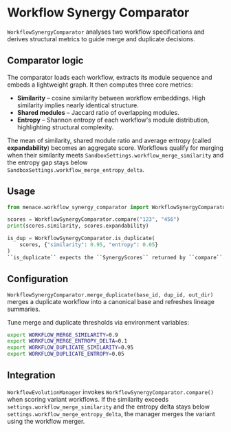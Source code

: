 # Workflow Synergy Comparator

`WorkflowSynergyComparator` analyses two workflow specifications and derives
structural metrics to guide merge and duplicate decisions.

## Comparator logic

The comparator loads each workflow, extracts its module sequence and embeds a
lightweight graph.  It then computes three core metrics:

- **Similarity** – cosine similarity between workflow embeddings.  High
  similarity implies nearly identical structure.
- **Shared modules** – Jaccard ratio of overlapping modules.
- **Entropy** – Shannon entropy of each workflow's module distribution,
  highlighting structural complexity.

The mean of similarity, shared module ratio and average entropy (called
**expandability**) becomes an aggregate score.  Workflows qualify for merging
when their similarity meets `SandboxSettings.workflow_merge_similarity` and the
entropy gap stays below `SandboxSettings.workflow_merge_entropy_delta`.

## Usage

```python
from menace.workflow_synergy_comparator import WorkflowSynergyComparator

scores = WorkflowSynergyComparator.compare("123", "456")
print(scores.similarity, scores.expandability)

is_dup = WorkflowSynergyComparator.is_duplicate(
    scores, {"similarity": 0.95, "entropy": 0.05}
)
``is_duplicate`` expects the ``SynergyScores`` returned by ``compare``.
```

## Configuration

`WorkflowSynergyComparator.merge_duplicate(base_id, dup_id, out_dir)` merges a
duplicate workflow into a canonical base and refreshes lineage summaries.

Tune merge and duplicate thresholds via environment variables:

```bash
export WORKFLOW_MERGE_SIMILARITY=0.9
export WORKFLOW_MERGE_ENTROPY_DELTA=0.1
export WORKFLOW_DUPLICATE_SIMILARITY=0.95
export WORKFLOW_DUPLICATE_ENTROPY=0.05
```

## Integration

`WorkflowEvolutionManager` invokes `WorkflowSynergyComparator.compare()` when
scoring variant workflows.  If the similarity exceeds
`settings.workflow_merge_similarity` and the entropy delta stays below
`settings.workflow_merge_entropy_delta`, the manager merges the variant using
the workflow merger.

